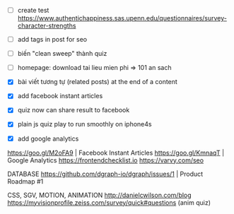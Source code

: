 - [ ] create test https://www.authentichappiness.sas.upenn.edu/questionnaires/survey-character-strengths
- [ ] add tags in post for seo
- [ ] biến "clean sweep" thành quiz
- [ ] homepage: download tai lieu mien phi => 101 an sach

- [x] bài viết tương tự (related posts) at the end of a content
- [x] add facebook instant articles
- [x] quiz now can share result to facebook
- [x] plain js quiz play to run smoothly on iphone4s
- [x] add google analytics

https://goo.gl/M2oFA9 | Facebook Instant Articles
https://goo.gl/KmnaqT | Google Analytics
https://frontendchecklist.io
https://varvy.com/seo

DATABASE
https://github.com/dgraph-io/dgraph/issues/1 | Product Roadmap #1

CSS, SGV, MOTION, ANIMATION
http://danielcwilson.com/blog
https://myvisionprofile.zeiss.com/survey/quick#questions (anim quiz)

